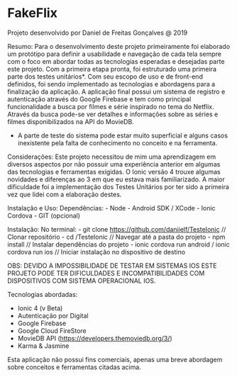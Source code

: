 # FakeFlix

Projeto desenvolvido por Daniel de Freitas Gonçalves @ 2019

Resumo:
  Para o desenvolvimento deste projeto primeiramente foi elaborado um protótipo para definir a usabilidade
e navegação de cada tela sempre com o foco em abordar todas as tecnologias esperadas e desejadas parte este projeto.
Com a primeira etapa pronta, foi estruturado uma primeira parte dos testes unitários*.
Com seu escopo de uso e de front-end definidos, foi sendo implementado as tecnologias e abordagens para a finalização
da aplicação.
  A aplicação final possui um sistema de registro e autenticação através do Google Firebase e
tem como principal funcionalidade a busca por filmes e série inspirado no tema do Netflix.
Através da busca pode-se ver detalhes e informações sobre as séries e filmes disponibilizados
na API do MovieDB.

* A parte de teste do sistema pode estar muito superficial e alguns casos inexistente pela falta de conhecimento
no conceito e na ferramenta.

Considerações:
  Este projeto necessitou de mim uma aprendizagem em diversos aspectos por não possuir uma experiência anterior
em algumas das tecnologias e ferramentas exigidas.
O Ionic versão 4 trouxe algumas novidades e diferenças ao 3 em que eu estava mais familiarizado.
A maior dificuldade foi a implementação dos Testes Unitários por ter sido a primeira vez que
lidei com a elaboração destes.

Instalação e Uso:
  Dependências:
    - Node
    - Android SDK / XCode
    - Ionic Cordova
    - GIT (opcional)

  Instalação:
    No terminal:
    - git clone https://github.com/daniielf/TesteIonic    // Clonar repositório
    - cd /TesteIonic                                      // Navegar até a pasta do projeto
    - npm install                                         // Instalar dependências do projeto
    - ionic cordova run android / ionic cordova run ios   // Iniciar instalação no dispositivo de destino

OBS:  DEVIDO A IMPOSSIBILIDADE DE TESTAR EM SISTEMAS IOS ESTE PROJETO PODE TER DIFICULDADES E INCOMPATIBILIDADES
COM DISPOSITIVOS COM SISTEMA OPERACIONAL IOS.

Tecnologias abordadas:
  - Ionic 4 (v Beta)
  - Autenticação por Digital
  - Google Firebase
  - Google Cloud FireStore
  - MovieDB API (https://developers.themoviedb.org/3/)
  - Karma & Jasmine

  Esta aplicação não possui fins comerciais, apenas uma breve abordagem sobre conceitos e ferramentas citadas acima.
